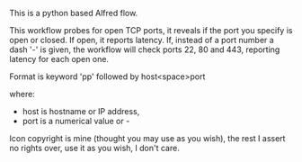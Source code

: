 This is a python based Alfred flow. 

This workflow probes for open TCP ports, it reveals if the port you specify is open or closed. If open, it reports latency.
If, instead of a port number a dash '-' is given, the workflow will check ports 22, 80 and 443, reporting latency for each open one.

Format is keyword 'pp' followed by host\<space\>port 

where:

* host is hostname or IP address,
* port is a numerical value or -

Icon copyright is mine (thought you may use as you wish), the rest I assert no rights over, use it as you wish, I don't care.
